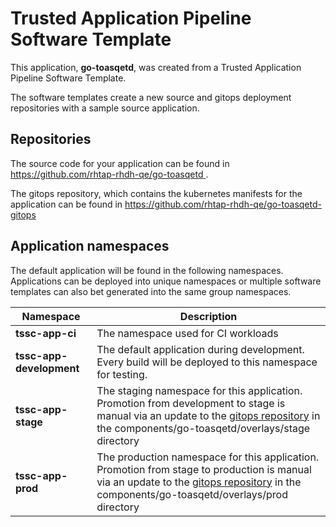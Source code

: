 # Trusted Application Pipeline Software Template

This application, **go-toasqetd**, was created from a Trusted Application Pipeline Software Template.

The software templates create a new source and gitops deployment repositories with a sample source application. 

## Repositories

The source code for your application can be found in [https://github.com/rhtap-rhdh-qe/go-toasqetd ](https://github.com/rhtap-rhdh-qe/go-toasqetd ).
 
The gitops repository, which contains the kubernetes manifests for the application can be found in 
[https://github.com/rhtap-rhdh-qe/go-toasqetd-gitops ](https://github.com/rhtap-rhdh-qe/go-toasqetd-gitops ) 

## Application namespaces 

The default application will be found in the following namespaces. Applications can be deployed into unique namespaces or multiple software templates can also bet generated into the same group namespaces.  

|  Namespace   |  Description   |  
| -------- | -------- |
| **tssc-app-ci** | The namespace used for CI workloads |
| **tssc-app-development** | The default application during development. Every build will be deployed to this namespace for testing. |
| **tssc-app-stage** | The staging namespace for this application. Promotion from development to stage is manual via an update to the [gitops repository](https://github.com/rhtap-rhdh-qe/go-toasqetd-gitops ) in the components/go-toasqetd/overlays/stage directory |
| **tssc-app-prod** | The production namespace for this application. Promotion from stage to production is manual via an update to the [gitops repository](https://github.com/rhtap-rhdh-qe/go-toasqetd-gitops ) in the components/go-toasqetd/overlays/prod directory |